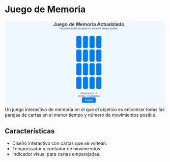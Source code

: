 # Juego de Memoria
![Pantallazo del proyecto](proyecto.jpg)
Un juego interactivo de memoria en el que el objetivo es encontrar todas las parejas de cartas en el menor tiempo y número de movimientos posible.

## Características
- Diseño interactivo con cartas que se voltean.
- Temporizador y contador de movimientos.
- Indicador visual para cartas emparejadas.
